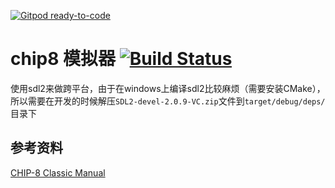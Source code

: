 [![Gitpod ready-to-code](https://img.shields.io/badge/Gitpod-ready--to--code-blue?logo=gitpod)](https://gitpod.io/#https://github.com/Lin-H/chip8)

# chip8 模拟器 [![Build Status](https://travis-ci.com/Lin-H/chip8.svg?branch=master)](https://travis-ci.com/Lin-H/chip8)

使用sdl2来做跨平台，由于在windows上编译sdl2比较麻烦（需要安装CMake），所以需要在开发的时候解压`SDL2-devel-2.0.9-VC.zip`文件到`target/debug/deps/`目录下

## 参考资料

[CHIP-8 Classic Manual](https://storage.googleapis.com/wzukusers/user-34724694/documents/5c83d6a5aec8eZ0cT194/CHIP-8%20Classic%20Manual%20Rev%201.3.pdf)